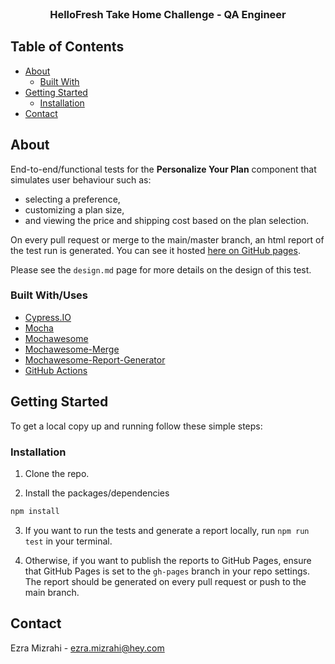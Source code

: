 <br />
<p align="center">
  <h3 align="center">HelloFresh Take Home Challenge - QA Engineer</h3>
</p>



## Table of Contents

* [About](#about)
  * [Built With](#built-with)
* [Getting Started](#getting-started)
  * [Installation](#installation)
* [Contact](#contact)



## About

End-to-end/functional tests for the **Personalize Your Plan** component that simulates user behaviour such as:
* selecting a preference,
* customizing a plan size,
* and viewing the price and shipping cost based on the plan selection.

On every pull request or merge to the main/master branch, an html report of the test run is generated. You can see it hosted [here on GitHub pages](https://ezramizrahi.github.io/hello-fresh-challenge/).

Please see the `design.md` page for more details on the design of this test.

### Built With/Uses

* [Cypress.IO](https://www.cypress.io/)
* [Mocha](https://mochajs.org/)
* [Mochawesome](https://github.com/adamgruber/mochawesome)
* [Mochawesome-Merge](https://github.com/Antontelesh/mochawesome-merge)
* [Mochawesome-Report-Generator](https://github.com/adamgruber/mochawesome-report-generator)
* [GitHub Actions](https://github.com/features/actions)

## Getting Started

To get a local copy up and running follow these simple steps:

### Installation

1. Clone the repo.

2. Install the packages/dependencies
```sh
npm install
```
3. If you want to run the tests and generate a report locally, run `npm run test` in your terminal.

4. Otherwise, if you want to publish the reports to GitHub Pages, ensure that GitHub Pages is set to the `gh-pages` branch in your repo settings. The report should be generated on every pull request or push to the main branch.

## Contact

Ezra Mizrahi - ezra.mizrahi@hey.com
